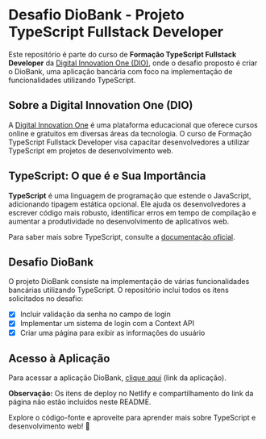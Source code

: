 # Desafio DioBank - Projeto TypeScript Fullstack Developer

Este repositório é parte do curso de **Formação TypeScript Fullstack Developer** da [Digital Innovation One (DIO)](https://www.dio.me/), onde o desafio proposto é criar o DioBank, uma aplicação bancária com foco na implementação de funcionalidades utilizando TypeScript.

## Sobre a Digital Innovation One (DIO)

A [Digital Innovation One](https://www.dio.me/) é uma plataforma educacional que oferece cursos online e gratuitos em diversas áreas da tecnologia. O curso de Formação TypeScript Fullstack Developer visa capacitar desenvolvedores a utilizar TypeScript em projetos de desenvolvimento web.

## TypeScript: O que é e Sua Importância

**TypeScript** é uma linguagem de programação que estende o JavaScript, adicionando tipagem estática opcional. Ele ajuda os desenvolvedores a escrever código mais robusto, identificar erros em tempo de compilação e aumentar a produtividade no desenvolvimento de aplicativos web.

Para saber mais sobre TypeScript, consulte a [documentação oficial](https://www.typescriptlang.org/).

## Desafio DioBank

O projeto DioBank consiste na implementação de várias funcionalidades bancárias utilizando TypeScript. O repositório inclui todos os itens solicitados no desafio:

- [x] Incluir validação da senha no campo de login
- [x] Implementar um sistema de login com a Context API
- [x] Criar uma página para exibir as informações do usuário

## Acesso à Aplicação

Para acessar a aplicação DioBank, [clique aqui](#) (link da aplicação).

**Observação:** Os itens de deploy no Netlify e compartilhamento do link da página não estão incluídos neste README.

Explore o código-fonte e aproveite para aprender mais sobre TypeScript e desenvolvimento web! 🚀